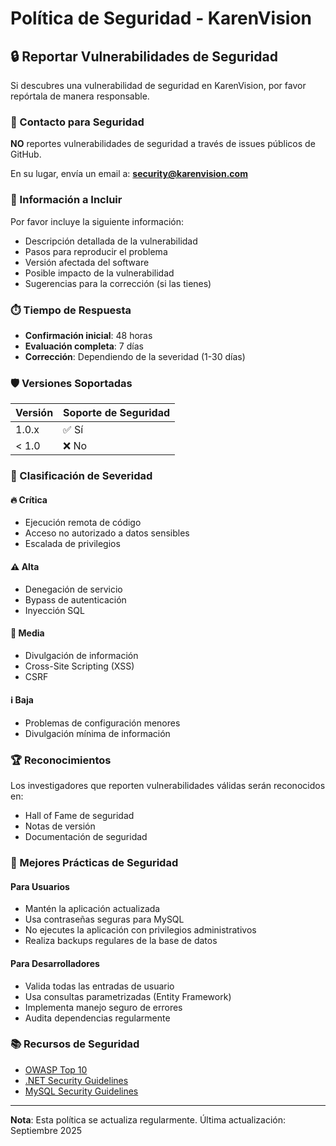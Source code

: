 # Política de Seguridad - KarenVision

## 🔒 Reportar Vulnerabilidades de Seguridad

Si descubres una vulnerabilidad de seguridad en KarenVision, por favor repórtala de manera responsable.

### 📧 Contacto para Seguridad

**NO** reportes vulnerabilidades de seguridad a través de issues públicos de GitHub.

En su lugar, envía un email a: **security@karenvision.com**

### 📝 Información a Incluir

Por favor incluye la siguiente información:
- Descripción detallada de la vulnerabilidad
- Pasos para reproducir el problema
- Versión afectada del software
- Posible impacto de la vulnerabilidad
- Sugerencias para la corrección (si las tienes)

### ⏱️ Tiempo de Respuesta

- **Confirmación inicial**: 48 horas
- **Evaluación completa**: 7 días
- **Corrección**: Dependiendo de la severidad (1-30 días)

### 🛡️ Versiones Soportadas

| Versión | Soporte de Seguridad |
| ------- | ------------------- |
| 1.0.x   | ✅ Sí |
| < 1.0   | ❌ No |

### 🚨 Clasificación de Severidad

#### 🔥 Crítica
- Ejecución remota de código
- Acceso no autorizado a datos sensibles
- Escalada de privilegios

#### ⚠️ Alta  
- Denegación de servicio
- Bypass de autenticación
- Inyección SQL

#### 📝 Media
- Divulgación de información
- Cross-Site Scripting (XSS)
- CSRF

#### ℹ️ Baja
- Problemas de configuración menores
- Divulgación mínima de información

### 🏆 Reconocimientos

Los investigadores que reporten vulnerabilidades válidas serán reconocidos en:
- Hall of Fame de seguridad
- Notas de versión
- Documentación de seguridad

### 🔐 Mejores Prácticas de Seguridad

#### Para Usuarios
- Mantén la aplicación actualizada
- Usa contraseñas seguras para MySQL
- No ejecutes la aplicación con privilegios administrativos
- Realiza backups regulares de la base de datos

#### Para Desarrolladores
- Valida todas las entradas de usuario
- Usa consultas parametrizadas (Entity Framework)
- Implementa manejo seguro de errores
- Audita dependencias regularmente

### 📚 Recursos de Seguridad

- [OWASP Top 10](https://owasp.org/www-project-top-ten/)
- [.NET Security Guidelines](https://docs.microsoft.com/en-us/dotnet/standard/security/)
- [MySQL Security Guidelines](https://dev.mysql.com/doc/refman/8.0/en/security.html)

---

**Nota**: Esta política se actualiza regularmente. Última actualización: Septiembre 2025